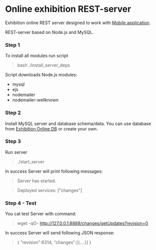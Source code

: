 # Online exhibition REST-server

Exhibition online REST server designed to work with [Mobile application](https://github.com/gkpromtech/exhibition-android).

REST-server based on Node.js and MySQL.


### Step 1

To install all modules run script

>bash ./install_server_deps

Script downloads Node.js modules:

- mysql
- ejs
- nodemailer
- nodemailer-wellknown

### Step 2

Install MySQL server and database schema/data.
You can use database from [Exhibition Online DB](https://github.com/gkpromtech/exhibition-db) or create your own.

### Step 3

Run server

> ./start_server

In success Server will print following messages:

>Server has started.

>Deployed services: ["changes"]

### Step 4 - Test

You cat test Server with command:

>wget -qO- http://127.0.0.1:8888/changes/getUpdates?revision=0

In success Server will send following JSON response:

>{
> "revision":6314,
> "changes":[{....}]
>}
